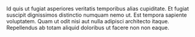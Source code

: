 Id quis ut fugiat asperiores veritatis temporibus alias cupiditate.
Et fugiat suscipit dignissimos distinctio numquam nemo ut.
Est tempora sapiente voluptatem.
Quam ut odit nisi aut nulla adipisci architecto itaque.
Repellendus ab totam aliquid doloribus ut facere non non eaque.